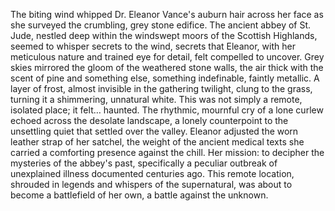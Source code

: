 The biting wind whipped Dr. Eleanor Vance's auburn hair across her face as she surveyed the crumbling, grey stone edifice.  The ancient abbey of St. Jude, nestled deep within the windswept moors of the Scottish Highlands, seemed to whisper secrets to the wind, secrets that Eleanor, with her meticulous nature and trained eye for detail, felt compelled to uncover.  Grey skies mirrored the gloom of the weathered stone walls, the air thick with the scent of pine and something else, something indefinable, faintly metallic.  A layer of frost, almost invisible in the gathering twilight, clung to the grass, turning it a shimmering, unnatural white.  This was not simply a remote, isolated place; it felt… haunted. The rhythmic, mournful cry of a lone curlew echoed across the desolate landscape, a lonely counterpoint to the unsettling quiet that settled over the valley.  Eleanor adjusted the worn leather strap of her satchel, the weight of the ancient medical texts she carried a comforting presence against the chill.  Her mission: to decipher the mysteries of the abbey's past, specifically a peculiar outbreak of unexplained illness documented centuries ago.  This remote location, shrouded in legends and whispers of the supernatural, was about to become a battlefield of her own, a battle against the unknown.
